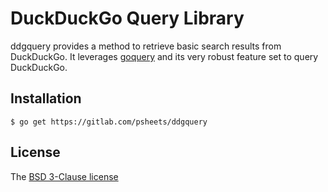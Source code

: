 # DuckDuckGo Query Library

ddgquery provides a method to retrieve basic search results from DuckDuckGo. It leverages [goquery][] and its very robust feature set to query DuckDuckGo.

## Installation

    $ go get https://gitlab.com/psheets/ddgquery

## License

The [BSD 3-Clause license][bsd]

[goquery]: http://github.com/PuerkitoBio/goquery
[bsd]: http://opensource.org/licenses/BSD-3-Clause